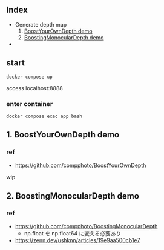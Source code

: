 ## Index

- Generate depth map
  1. [BoostYourOwnDepth demo](https://github.com/szgk/stablediffusion-practice#1-boostyourowndepth-demo)
  1. [BoostingMonocularDepth demo](https://github.com/szgk/stablediffusion-practice#2-boostingmonoculardepth-demo)
-

## start

```
docker compose up
```

access localhost:8888

### enter container

```
docker compose exec app bash
```

## 1. BoostYourOwnDepth demo

### ref

- https://github.com/compphoto/BoostYourOwnDepth

wip

## 2. BoostingMonocularDepth demo

### ref
- https://github.com/compphoto/BoostingMonocularDepth
  - np.float を np.float64 に変える必要あり
- https://zenn.dev/ushknn/articles/19e9aa500cb1e7
